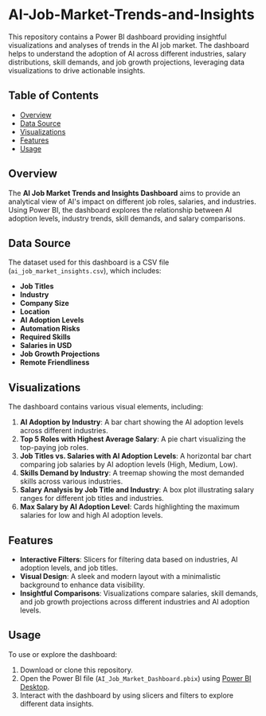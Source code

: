 # AI-Job-Market-Trends-and-Insights

This repository contains a Power BI dashboard providing insightful visualizations and analyses of trends in the AI job market. The dashboard helps to understand the adoption of AI across different industries, salary distributions, skill demands, and job growth projections, leveraging data visualizations to drive actionable insights.

## Table of Contents
- [Overview](#overview)
- [Data Source](#data-source)
- [Visualizations](#visualizations)
- [Features](#features)
- [Usage](#usage)

## Overview
The **AI Job Market Trends and Insights Dashboard** aims to provide an analytical view of AI's impact on different job roles, salaries, and industries. Using Power BI, the dashboard explores the relationship between AI adoption levels, industry trends, skill demands, and salary comparisons.

## Data Source
The dataset used for this dashboard is a CSV file (`ai_job_market_insights.csv`), which includes:
- **Job Titles**
- **Industry**
- **Company Size**
- **Location**
- **AI Adoption Levels**
- **Automation Risks**
- **Required Skills**
- **Salaries in USD**
- **Job Growth Projections**
- **Remote Friendliness**

## Visualizations
The dashboard contains various visual elements, including:
1. **AI Adoption by Industry**: A bar chart showing the AI adoption levels across different industries.
2. **Top 5 Roles with Highest Average Salary**: A pie chart visualizing the top-paying job roles.
3. **Job Titles vs. Salaries with AI Adoption Levels**: A horizontal bar chart comparing job salaries by AI adoption levels (High, Medium, Low).
4. **Skills Demand by Industry**: A treemap showing the most demanded skills across various industries.
5. **Salary Analysis by Job Title and Industry**: A box plot illustrating salary ranges for different job titles and industries.
6. **Max Salary by AI Adoption Level**: Cards highlighting the maximum salaries for low and high AI adoption levels.

## Features
- **Interactive Filters**: Slicers for filtering data based on industries, AI adoption levels, and job titles.
- **Visual Design**: A sleek and modern layout with a minimalistic background to enhance data visibility.
- **Insightful Comparisons**: Visualizations compare salaries, skill demands, and job growth projections across different industries and AI adoption levels.

## Usage
To use or explore the dashboard:
1. Download or clone this repository.
2. Open the Power BI file (`AI_Job_Market_Dashboard.pbix`) using [Power BI Desktop](https://powerbi.microsoft.com/desktop/).
3. Interact with the dashboard by using slicers and filters to explore different data insights.
